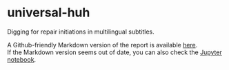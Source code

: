 # universal-huh
Digging for repair initiations in multilingual subtitles.

A Github-friendly Markdown version of the report is available [here](universal_huh.md).  
If the Markdown version seems out of date, you can also check the [Jupyter notebook](universal_huh.ipynb).
